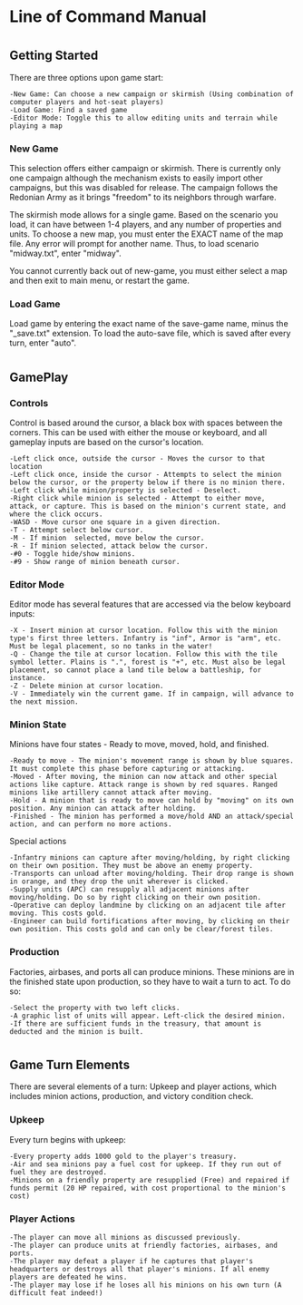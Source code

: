 # Line of Command Manual

#
## Getting Started

There are three options upon game start:
    
    -New Game: Can choose a new campaign or skirmish (Using combination of computer players and hot-seat players)
    -Load Game: Find a saved game
    -Editor Mode: Toggle this to allow editing units and terrain while playing a map

### New Game

This selection offers either campaign or skirmish. There is currently only one campaign although the mechanism exists to easily import other campaigns, but this was disabled for release. The campaign follows the Redonian Army as it brings "freedom" to its neighbors through warfare.

The skirmish mode allows for a single game. Based on the scenario you load, it can have between 1-4 players, and any number of properties and units. To choose a new map, you must enter the EXACT name of the map file. Any error will prompt for another name. Thus, to load scenario "midway.txt", enter "midway".

You cannot currently back out of new-game, you must either select a map and then exit to main menu, or restart the game.

### Load Game

Load game by entering the exact name of the save-game name, minus the "_save.txt" extension. To load the auto-save file, which is saved after every turn, enter "auto".

#
## GamePlay

### Controls

Control is based around the cursor, a black box with spaces between the corners. This can be used with either the mouse or keyboard, and all gameplay inputs are based on the cursor's location.

    -Left click once, outside the cursor - Moves the cursor to that location
    -Left click once, inside the cursor - Attempts to select the minion below the cursor, or the property below if there is no minion there.
    -Left click while minion/property is selected - Deselect.
    -Right click while minion is selected - Attempt to either move, attack, or capture. This is based on the minion's current state, and where the click occurs.
    -WASD - Move cursor one square in a given direction.
    -T - Attempt select below cursor.
    -M - If minion  selected, move below the cursor.
    -R - If minion selected, attack below the cursor.
    -#0 - Toggle hide/show minions.
    -#9 - Show range of minion beneath cursor.
  
### Editor Mode

Editor mode has several features that are accessed via the below keyboard inputs:

    -X - Insert minion at cursor location. Follow this with the minion type's first three letters. Infantry is "inf", Armor is "arm", etc. Must be legal placement, so no tanks in the water!
    -Q - Change the tile at cursor location. Follow this with the tile symbol letter. Plains is ".", forest is "+", etc. Must also be legal placement, so cannot place a land tile below a battleship, for instance.
    -Z - Delete minion at cursor location.
    -V - Immediately win the current game. If in campaign, will advance to the next mission.

### Minion State

Minions have four states - Ready to move, moved, hold, and finished.

    -Ready to move - The minion's movement range is shown by blue squares. It must complete this phase before capturing or attacking.
    -Moved - After moving, the minion can now attack and other special actions like capture. Attack range is shown by red squares. Ranged minions like artillery cannot attack after moving.
    -Hold - A minion that is ready to move can hold by "moving" on its own position. Any minion can attack after holding.
    -Finished - The minion has performed a move/hold AND an attack/special action, and can perform no more actions.

Special actions

    -Infantry minions can capture after moving/holding, by right clicking on their own position. They must be above an enemy property.
    -Transports can unload after moving/holding. Their drop range is shown in orange, and they drop the unit wherever is clicked.
    -Supply units (APC) can resupply all adjacent minions after moving/holding. Do so by right clicking on their own position.
    -Operative can deploy landmine by clicking on an adjacent tile after moving. This costs gold.
    -Engineer can build fortifications after moving, by clicking on their own position. This costs gold and can only be clear/forest tiles.

### Production

Factories, airbases, and ports all can produce minions. These minions are in the finished state upon production, so they have to wait a turn to act. To do so:

    -Select the property with two left clicks.
    -A graphic list of units will appear. Left-click the desired minion.
    -If there are sufficient funds in the treasury, that amount is deducted and the minion is built.

#
## Game Turn Elements

There are several elements of a turn: Upkeep and player actions, which includes minion actions, production, and victory condition check.

### Upkeep

Every turn begins with upkeep:
    
    -Every property adds 1000 gold to the player's treasury.
    -Air and sea minions pay a fuel cost for upkeep. If they run out of fuel they are destroyed.
    -Minions on a friendly property are resupplied (Free) and repaired if funds permit (20 HP repaired, with cost proportional to the minion's cost)

### Player Actions

    -The player can move all minions as discussed previously.
    -The player can produce units at friendly factories, airbases, and ports.
    -The player may defeat a player if he captures that player's headquarters or destroys all that player's minions. If all enemy players are defeated he wins.
    -The player may lose if he loses all his minions on his own turn (A difficult feat indeed!)


